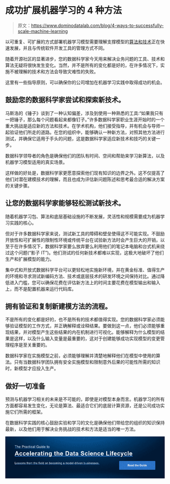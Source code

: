 # 成功扩展机器学习的 4 种方法

> 原文：<https://www.dominodatalab.com/blog/4-ways-to-successfully-scale-machine-learning>

以可重复、可扩展的方式部署机器学习模型需要理解支撑模型的[算法和技术](//blog.dominodatalab.com/7-machine-learning-algorithms)正在快速发展，并且与传统软件开发工具的管理方式不同。

随着开源社区的显著进步，您的数据科学家今天用来解决业务问题的工具、技术和算法无疑将很快发生变化。当然，并不是所有的变化都是好的，在许多情况下，实施不被理解的技术和方法会导致灾难性的失败。

这里有一些指导原则，可以确保你的公司增加在机器学习实践中取得成功的机会。

## 鼓励您的数据科学家尝试和探索新技术。

马斯洛的《锤子》谈到了一种认知偏差，涉及到使用一种熟悉的工具:“如果我只有一把锤子，那么每个问题看起来都像钉子。”许多数据科学家职业生涯开始时的一个重大挑战是适应新的方法和技术。在学术机构，他们接受指导，并有机会与导师一起验证他们所走的道路。在您的组织中，能够确认一种新方法，对照其他方法进行测试，并确保它适用于手头的问题，这是数据科学家适应新技术和技巧的关键一步。

数据科学领导者的角色是确保他们的团队有时间、空间和帮助来学习新算法，以及机器学习模型适用的真实场景。

这样做的好处是，数据科学家更愿意探索他们现有知识的边界之外。这不仅提高了他们对潜在建模技术的理解，而且也成为评估新问题陈述和思考最合适的解决方案的关键步骤。

## 让您的数据科学家能够轻松测试新技术。

随着机器学习包、算法和底层基础设施的不断发展，灵活性和规模需要成为机器学习实践的核心。

但对于许多数据科学家来说，测试新工具的障碍和壁垒使得这不可能实现。不鼓励开放性和可扩展性的限制性环境或传统平台在试验新方法时会产生巨大的开销，以至于在许多情况下，数据科学家要么放弃要么利用他们的笔记本电脑和台式机来绕过这个问题(“影子 IT”)。他们测试的任何新技术都难以实现，这极大地破坏了他们生产和扩展模型的能力。

集中式和开放式数据科学平台可以更轻松地实施新环境，并在黄金标准、值得生产的环境和寻求测试新编码方法、技术或底层技术的研发环境之间保持对比。通过降低进入门槛，您可以确保花费在评估新方法上的时间主要花费在模型输出和输入上，而不是配置机器来运行代码库。

## 拥有验证和复制新建模方法的流程。

不是所有的变化都是好的，也不是所有的技术都值得实现。您的数据科学家必须能够验证模型的工作方式，并正确解释或诠释结果。要做到这一点，他们必须能够重现结果，并对模型产生这些结果的内在机制进行可视化。能够解释为什么模型的结果是这样，以及什么输入变量是最重要的，这对于创建能够成功实现模型的变更管理程序是至关重要的。

数据科学家在实施模型之前，必须能够理解并清楚地解释他们在模型中使用的算法。只有当数据科学团队拥有安全实施模型和限制意外后果的可能性所需的知识时，新模型才应投入生产。

## 做好一切准备

预测与机器学习相关的未来是不可能的，即使是对模型本身而言。机器学习的所有方面都容易发生变化，无论是算法、最适合它们的底层计算资源，还是公司成功实施它们所需的框架。

在数据科学实践的核心鼓励实验和学习的文化是确保他们带给您的组织的知识保持最新，以及他们用于解决业务挑战的技术和方法是适当的唯一方法。

[![The Practical Guide to  Accelerating the Data Science Lifecycle  Lessons from the field on becoming a model-driven businesses.   Read the Guide](img/733c37e12c2c7c37295fb3198e3a226a.png)](https://cta-redirect.hubspot.com/cta/redirect/6816846/c77ca351-ae85-425a-9ee3-c264b3bc4a69)